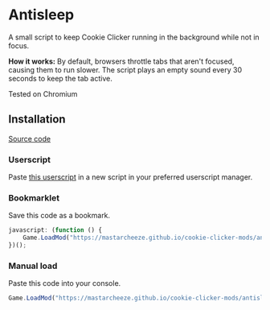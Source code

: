 # Antisleep

A small script to keep Cookie Clicker running in the background while not in focus.

**How it works:** By default, browsers throttle tabs that aren't focused, causing them to run slower. The script plays an empty sound every 30 seconds to keep the tab active.

Tested on Chromium

## Installation

[Source code](./main.js)

### Userscript

Paste [this userscript](./userscript.js) in a new script in your preferred userscript manager.

### Bookmarklet

Save this code as a bookmark.

```js
javascript: (function () {
    Game.LoadMod("https://mastarcheeze.github.io/cookie-clicker-mods/antisleep/main.js");
})();
```

### Manual load

Paste this code into your console.

```js
Game.LoadMod("https://mastarcheeze.github.io/cookie-clicker-mods/antisleep/main.js");
```

